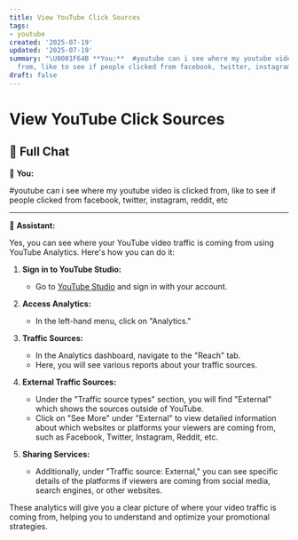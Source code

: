 ```yaml
---
title: View YouTube Click Sources
tags:
- youtube
created: '2025-07-19'
updated: '2025-07-19'
summary: "\U0001F64B **You:**  #youtube can i see where my youtube video is clicked
  from, like to see if people clicked from facebook, twitter, instagram, reddit, etc"
draft: false
---
```


# View YouTube Click Sources

## 🧠 Full Chat

🙋 **You:**

#youtube can i see where my youtube video is clicked from, like to see if people clicked from facebook, twitter, instagram, reddit, etc

---

🤖 **Assistant:**

Yes, you can see where your YouTube video traffic is coming from using YouTube Analytics. Here's how you can do it:

1. **Sign in to YouTube Studio:**
   - Go to [YouTube Studio](https://studio.youtube.com/) and sign in with your account.

2. **Access Analytics:**
   - In the left-hand menu, click on "Analytics."

3. **Traffic Sources:**
   - In the Analytics dashboard, navigate to the "Reach" tab.
   - Here, you will see various reports about your traffic sources.

4. **External Traffic Sources:**
   - Under the "Traffic source types" section, you will find "External" which shows the sources outside of YouTube.
   - Click on "See More" under "External" to view detailed information about which websites or platforms your viewers are coming from, such as Facebook, Twitter, Instagram, Reddit, etc.

5. **Sharing Services:**
   - Additionally, under "Traffic source: External," you can see specific details of the platforms if viewers are coming from social media, search engines, or other websites.

These analytics will give you a clear picture of where your video traffic is coming from, helping you to understand and optimize your promotional strategies.